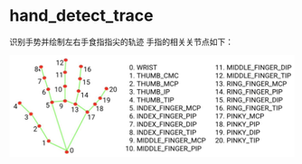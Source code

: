 # hand_detect_trace
识别手势并绘制左右手食指指尖的轨迹
手指的相关关节点如下：

![image/hand_point.jpg](https://github.com/SHEN00001/hand_detect_trace/blob/main/img/hand_point.jpg)

